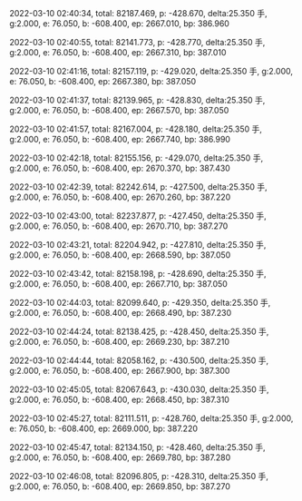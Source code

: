 2022-03-10 02:40:34, total: 82187.469, p: -428.670, delta:25.350 手, g:2.000, e: 76.050, b: -608.400, ep: 2667.010, bp: 386.960

2022-03-10 02:40:55, total: 82141.773, p: -428.770, delta:25.350 手, g:2.000, e: 76.050, b: -608.400, ep: 2667.310, bp: 387.010

2022-03-10 02:41:16, total: 82157.119, p: -429.020, delta:25.350 手, g:2.000, e: 76.050, b: -608.400, ep: 2667.380, bp: 387.050

2022-03-10 02:41:37, total: 82139.965, p: -428.830, delta:25.350 手, g:2.000, e: 76.050, b: -608.400, ep: 2667.570, bp: 387.050

2022-03-10 02:41:57, total: 82167.004, p: -428.180, delta:25.350 手, g:2.000, e: 76.050, b: -608.400, ep: 2667.740, bp: 386.990

2022-03-10 02:42:18, total: 82155.156, p: -429.070, delta:25.350 手, g:2.000, e: 76.050, b: -608.400, ep: 2670.370, bp: 387.430

2022-03-10 02:42:39, total: 82242.614, p: -427.500, delta:25.350 手, g:2.000, e: 76.050, b: -608.400, ep: 2670.260, bp: 387.220

2022-03-10 02:43:00, total: 82237.877, p: -427.450, delta:25.350 手, g:2.000, e: 76.050, b: -608.400, ep: 2670.710, bp: 387.270

2022-03-10 02:43:21, total: 82204.942, p: -427.810, delta:25.350 手, g:2.000, e: 76.050, b: -608.400, ep: 2668.590, bp: 387.050

2022-03-10 02:43:42, total: 82158.198, p: -428.690, delta:25.350 手, g:2.000, e: 76.050, b: -608.400, ep: 2667.710, bp: 387.050

2022-03-10 02:44:03, total: 82099.640, p: -429.350, delta:25.350 手, g:2.000, e: 76.050, b: -608.400, ep: 2668.490, bp: 387.230

2022-03-10 02:44:24, total: 82138.425, p: -428.450, delta:25.350 手, g:2.000, e: 76.050, b: -608.400, ep: 2669.230, bp: 387.210

2022-03-10 02:44:44, total: 82058.162, p: -430.500, delta:25.350 手, g:2.000, e: 76.050, b: -608.400, ep: 2667.900, bp: 387.300

2022-03-10 02:45:05, total: 82067.643, p: -430.030, delta:25.350 手, g:2.000, e: 76.050, b: -608.400, ep: 2668.450, bp: 387.310

2022-03-10 02:45:27, total: 82111.511, p: -428.760, delta:25.350 手, g:2.000, e: 76.050, b: -608.400, ep: 2669.000, bp: 387.220

2022-03-10 02:45:47, total: 82134.150, p: -428.460, delta:25.350 手, g:2.000, e: 76.050, b: -608.400, ep: 2669.780, bp: 387.280

2022-03-10 02:46:08, total: 82096.805, p: -428.310, delta:25.350 手, g:2.000, e: 76.050, b: -608.400, ep: 2669.850, bp: 387.270